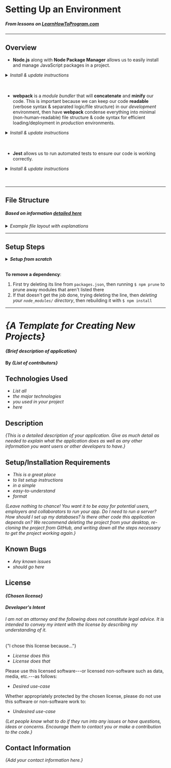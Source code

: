 # Setting Up an Environment
##### _From lessons on [LearnHowToProgram.com](https://www.learnhowtoprogram.com/intermediate-javascript/test-driven-development-and-environments-with-javascript)_

---

## Overview

- __Node.js__ along with __Node Package Manager__ allows us to easily install and manage JavaScript packages in a project.

<details>
<summary><em>Install & update instructions</em></summary>

  - __Node.js__
    - Installing
      - __Mac install:__
        - If you followed the _Learn How to Program_ setup steps, you should have Homebrew installed (if not, check out [this guide](https://treehouse.github.io/installation-guides/mac/homebrew))
        - Open the Terminal and run `brew update` to have Homebrew find (but not yet install) the latest version of Node
        - After that, run `brew install node`
      - __Windows install:__
        - You can [download Node from the official website](https://nodejs.org/en/download/)
    - Updating
      - Check your version with: `node -v`
      - __Mac update (with Homebrew):__
        - If you used Homebrew to install it (see above), run:
          - `brew update`, then:
          - `brew upgrade node`
      - __Windows update & Mac update (without Homebrew):__
        -  
          
  - __Node Package Manager__ (npm)
    - Installing
      - Run: `npm install -g npm`
    - Updating
      - __Mac:__
        - Check your version with: `npm -v` (it might be good to make sure you & your pair are on the same version!)
        - Update with: `npm install -g npm` or `npm install -g npm@latest` (for the latest version)
      - __Windows:__
        - This can be tricky! Windows often installs npm in two different locations. [Check out this tool](https://github.com/felixrieseberg/npm-windows-upgrade#older-nodejs-versions) for how best to go about updating!
</details>
<br><br>

- __webpack__ is a _module bundler_ that will __concatenate__ and __minify__ our code. This is important because we can keep our code __readable__ (verbose syntax & separated logic/file structure) in our _development_ environment, then have __webpack__ condense everything into minimal (non-human-readable) file structure & code syntax for efficient loading/deployment in _production_ environments.
<details>
<summary><em>Install & update instructions</em></summary>

  - Installing
  - Updating
  - Plugins:
    - `html-webpack-plugin`: allows us to easily generate HTML templates.
    - `webpack-dev-server`: automatically reloads our code in the browser when we make changes to it!
  - Modules:
    - `eslint`: automatically notifies us when our code contains errors or is poorly-written. __It is crucial that this be loaded by webpack first, before our code is minified, so that it reads our human-readable code for errors.__ Counterintuitively, this means listing `eslint` __last__ in our "`rules:`" section of the webpack config file (as these rules are loaded in reverse order).
</details>
<br><br>

- __Jest__ allows us to run automated tests to ensure our code is working correctly.
<details>
<summary><em>Install & update instructions</em></summary>


</details>
<br><br>

---


## File Structure
##### _Based on information [detailed here](https://www.learnhowtoprogram.com/intermediate-javascript/test-driven-development-and-environments-with-javascript/future-project-structure)_
<details><summary><em>Example file layout with explanations</em></summary>

```
repository-name/
  |   (NOTE: the below folder/file structure is *non*-alphabetized to illustrate the workflow)
  |
  |
  ├── src/  ᐸ─── *all* of our development (human-readable!) files live here: JS, HTML, CSS...
  |     |
  |     ├── index.html
  |     ├── main.js  ᐸ─── a common name for our "entry-point" JavaScript, which will import other JS files/functions as needed!
  |     ├── circle.js   ᐸ──┐
  |     ├── triangle.js  ᐸ─┴─ example names for specific business-logic chunks of code, which main.js will call on.
  |     └── css/
  |           └── styles.css
  |
  |
  |
  ├── __tests__/  ᐸ─── all of the tests we write go in this directory (note the four "_" used in the name)
  |     |
  |     ├── circle.test.js  ᐸ───┐
  |     └── triangle.test.js  ᐸ─┴─ example tests (note both instances of the "." in each file name)
  |
  |
  |
  ├── dist/  ᐸ─── our compiled *production* code (exclude this from GitHub repos, as the focus there should be on *development* code)
  |     |
  |     └── bundle.js  ᐸ─── webpack generates this file for us -- this should contain everything from the "src/" directory, all bundled up!
  |
  |
  |
  ├── node_modules/  ᐸ─── this directory stores all of our project's dependencies -- it is auto-generated, downloading everything for us based on package.lock.json (see below)
  |
  |
  |
  ├── package.json  ᐸ─── holds a list of all our project's *dependencies* (i.e., packages we need) so we can easily auto-install them
  ├── package.lock.json  ᐸ─── auto-generated when we install our dependencies (see above) -- think of the "lock" as meaning "don't edit this!"
  |                             "package.lock.json" is basically just a *much* longer version of "package.json" (".lock" lists all the dependencies of our dependencies, and so on...)
  |
  |
  ├── webpack.config.js  ᐸ─── this is where we tell webpack how to process & bundle our source code.
  |
  |
  |
  ├── .gitignore  ᐸ─── you may already have a "global" .gitignore file, *but* every project should generally have its own here too!
  |                     Make sure to block "dist/" & "node_modules/" to prevent them from uploading to GitHub if you've compiled your code.
  |
  |
  ├── .babelrc  ᐸ─── our Babel config file -- in general, it's used to make sure newer JS code works on old browsers. We use it to ensure Jest works properly.
  |
  |
  |
  ├── .eslintrc  ᐸ─── and this is our ESLint config file -- ESLint takes the "pocket lint" out of our code, so to speak, and alerts us if we're writing code poorly.
  |
  |
  |
  └── README.md  ᐸ─── always :P
```

</details>


---
## Setup Steps

<details><summary><em><strong>Setup from scratch</em></strong></summary>

1. Name and create a new repository (`repository-name` will be the example in the code here)
2. Make your `src/`, `src/css/`, and `__test__` directories: <br>`$ mkdir src 'src/css' '__test__' `
3. Add your `README.md`, `index.html`, `main.js`, and `styles.css` files: <br>`$ touch README.md src/index.html src/main.js src/css/styles.css`
4. Add your <em>non-</em>auto-generated configuration files: <br>`$ touch package.json .gitignore webpack.config.js`
5. Fill in the starter code for `package.json`: <br>
```
{
  "name": "repository-name",
  "version": "1.0.0",
  "description": "",
  "main": "main.js",
  "scripts": {
    "build": "webpack"
    "test": "echo \"Error: no test specified\" && exit 1"
  },
  "keywords": [],
  "author": "",
  "license": "ISC"
}
```
6. Install `webpack` using Node Package Manager (npm)
    - The "pinned" (recommended) version for Epicodus is v4.39.3:<br>`npm install webpack@4.39.3 --save-dev --save-exact`
    - This adds `webpack` to your `package.json` file, so you won't have to!
    - The `--save-dev` flag is important to ensure the __development__ version is installed
    - The `--save-exact` flag ensures that the __exact__ version we specified is installed to our dependencies (in the `node_modules/` folder)
7. Install `webpack-cli` (the __command line interface__ for webpack)<br>`$ npm install webpack-cli@3.3.8 --save-dev --save-exact`
8. Fill in some starter code for `.gitignore`, along with any other files you know you want to block!
```
node_modules/
dist/
.DS_Store
```

9. Fill in starter code for `webpack.config.js` as well:
    - The `entry: './src/main.js',` line means the `main.js` file is the "entry point" to all your other files -- in other words, the place where `webpack` will begin its recursive search for other files to add to `bundle.js`
    - You can change `bundle.js` will be placed in a `dist/` directory based on the `filename:` and `path:` lines
```
const path = require('path');

module.exports = {
  entry: './src/main.js',
  output: {
    filename: 'bundle.js',
    path: path.resolve(__dirname, 'dist')
  }
};
```


</details>

<br>

__To remove a dependency__:
  1. First try deleting its line from `packages.json`, then running `$ npm prune` to prune away modules that aren't listed there
  2. If that doesn't get the job done, trying deleting the line, then _deleting your `node_modules/` directory_, then rebuilding it with `$ npm install`



---
# _{A Template for Creating New Projects}_

#### _{Brief description of application}_

#### By _**{List of contributors}**_

## Technologies Used

* _List all_
* _the major technologies_
* _you used in your project_
* _here_

## Description

_{This is a detailed description of your application. Give as much detail as needed to explain what the application does as well as any other information you want users or other developers to have.}_

## Setup/Installation Requirements

* _This is a great place_
* _to list setup instructions_
* _in a simple_
* _easy-to-understand_
* _format_

_{Leave nothing to chance! You want it to be easy for potential users, employers and collaborators to run your app. Do I need to run a server? How should I set up my databases? Is there other code this application depends on? We recommend deleting the project from your desktop, re-cloning the project from GitHub, and writing down all the steps necessary to get the project working again.}_

## Known Bugs

* _Any known issues_
* _should go here_

## License

#### _{Chosen license}_

#### _Developer's Intent_

###### I am not an attorney and the following does not constitute legal advice. It is intended to convey my intent with the license by describing my understanding of it.

{"I chose this license because..."}

* _License does this_
* _License does that_

Please use this licensed software---or licensed non-software such as data, media, etc.---as follows:

* _Desired use-case_

Whether appropriately protected by the chosen license, please do not use this software or non-software work to:

* _Undesired use-case_

_{Let people know what to do if they run into any issues or have questions, ideas or concerns.  Encourage them to contact you or make a contribution to the code.}_

## Contact Information

_{Add your contact information here.}_